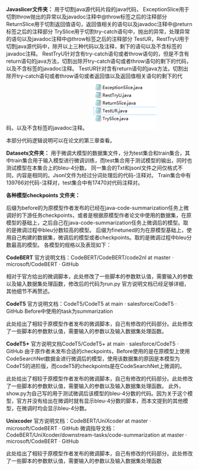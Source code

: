 **Javaslicer文件夹：**
用于切割java源代码片段的java代码，
ExceptionSlice用于切割throw抛出的异常以及javadoc注释中@throw标签之后的注释部分
ReturnSlice用于切割返回值语句，返回值相关的语句以及javadoc注释中@return标签之后的注释部分
TrySlice用于切割try-catch语句中，抛出的异常，处理异常的语句以及javadoc注释中@throw标签之后的注释部分
TestUR，RestTryU用于切割java源代码中，除开以上三种代码以及注释，剩下的语句以及不含标签的javadoc注释。
RestTryU针对含有try-catch语句或者throw语句的，但是不含有return语句的java方法，切割出除开try-catch语句或者throw语句的剩下的代码，以及不含标签的javadoc注释。
TestUR针对含有return语句的java方法，切割出除开try-catch语句或者throw语句或者返回值以及返回值相关语句的剩下的代码，以及不含标签的javadoc注释。
![1](pictures//图片1.png)

本部分代码逻辑说明可以在论文的第三章查看。

**Datasets文件夹：**
用于微调大模型的数据集文件，分为test集合和train集合，其中train集合用于输入模型进行微调训练，而test集合用于测试模型的输出，同时也测试模型在本集合上的bleu-4分数。
同一集合的Txt和jsonl文件之间仅格式不同，内容是相同的。Jsonl文件为经过分词处理后的代码-注释对。
Train集合中有139766对代码-注释对，test集合中有17470对代码注释对。


**各种模型checkpoints	文件夹：**


后缀为before的为原模型作者发布的已经在java-code-summarization任务上微调好的下游任务checkpoints，或者是根据原模型作者论文中使用的数据集，在原模型的基础上，之后自己在java-code-summarization任务上微调后的模型。取的是微调过程中bleu分数较高的模型。
后缀为finetuned的为在原模型基础上，使用自己构建的数据集，微调后的模型或者checkpoints。取的是微调过程中bleu分数最高的模型。
各模型的规格以及表现如下：

**CodeBERT**
官方说明文档：CodeBERT/CodeBERT/code2nl at master · microsoft/CodeBERT · GitHub


相对于官方给出的微调脚本，此处修改了一些脚本的参数默认值，需要输入的参数以及输入数据集处理函数，修改后的代码为run.py
官方说明文档已经足够详细，其他细节不再赘述。

**CodeT5**
官方说明文档：CodeT5/CodeT5 at main · salesforce/CodeT5 · GitHub
Before中使用的task为summarization


此处给出了相较于原模型作者发布的微调脚本，自己有修改的代码部分。此处修改了一些脚本的参数默认值，需要输入的参数以及输入数据集处理函数。

**CodeT5+**
官方说明文档CodeT5/CodeT5+ at main · salesforce/CodeT5 · GitHub
由于原作者未发布合适的checkpoints，Before使用的是在原模型上使用CodeSearchNet数据金进行微调后的模型，使用该数据集的原因是本模型为CodeT5的进阶版，而codeT5的checkpoints是在CodeSearchNet上微调的。


此处给出了相较于原模型作者发布的微调脚本，自己有修改的代码部分。此处修改了一些脚本的参数默认值，需要输入的参数以及输入数据集处理函数。
此外，show.py为自己写的用于测试微调后该模型的bleu-4分数的代码。因为关于这个模型，官方并没有给出在微调时就有显示bleu-4分数的脚本，而本文提到的其他模型，在微调时均会显示bleu-4分数。

**Unixcoder**
官方说明文档：CodeBERT/UniXcoder at master · microsoft/CodeBERT · GitHub
微调指导文档：
CodeBERT/UniXcoder/downstream-tasks/code-summarization at master · microsoft/CodeBERT · GitHub


此处给出了相较于原模型作者发布的微调脚本，自己有修改的代码部分。此处修改了一些脚本的参数默认值，需要输入的参数以及输入数据集处理函数
